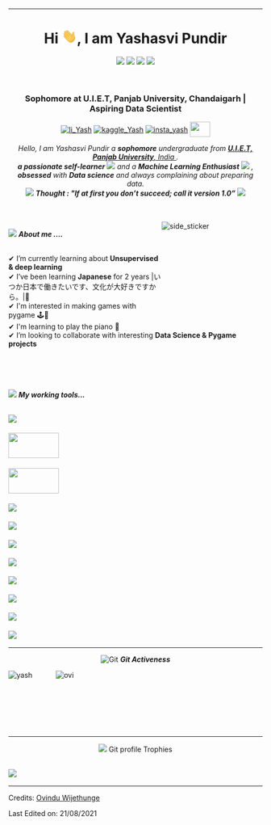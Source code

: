 <br>

<hr>
<h1 align="center">Hi <img src="https://raw.githubusercontent.com/ABSphreak/ABSphreak/master/gifs/Hi.gif" width="30px">, I am Yashasvi Pundir </h1>
<p align="center">
<img src="https://img.shields.io/badge/Age-20-blue" />
  <img src="https://img.shields.io/badge/Focus-ML/AI%20-brightgreen" />
  <img src="https://img.shields.io/badge/Lives-India%20-success" />
  <img src="https://img.shields.io/badge/Languages-English,%20Hindi,%20Japanese%20%20-brightgreen" />
</p>
<br>
<h3 align="center">Sophomore at U.I.E.T, Panjab University, Chandaigarh | Aspiring Data Scientist </h3>
<p align="center">
<a href="https://www.linkedin.com/in/yashasvi-pundir-46931b19a/" target="blank"><img align="center" src="https://image.flaticon.com/icons/png/128/174/174857.png" alt="li_Yash" height="30" width="40" /></a>  
<a href="https://www.kaggle.com/yashpundir" target="blank"><img align="center" src="https://www.vectorlogo.zone/logos/kaggle/kaggle-icon.svg" alt="kaggle_Yash" height="30" width="40" /></a>
<a href="https://www.instagram.com/yash_r00/" target="blank"><img align="center" src="https://image.flaticon.com/icons/png/128/174/174855.png" alt="insta_yash" height="30" width="40" /></a>
 <a href="mailto: yashpundir7@gmail.com"><img align="center" src="https://seeklogo.com/images/G/gmail-new-2020-logo-32DBE11BB4-seeklogo.com.png" height="30" width="40" /></a>
</p>
</p>



<p align="center">
  <em>
    Hello, I am Yashasvi Pundir a <b>sophomore</b> undergraduate from <a href="https://uiet.puchd.ac.in/"> <b>U.I.E.T, Panjab University</b>, India </a>. <br>
    <b>a passionate self-learner</b> <img src="https://github.com/TheDudeThatCode/TheDudeThatCode/blob/master/Assets/Developer.gif" width="30px"> and a <b>Machine Learning Enthusiast</b>&nbsp;<img src="https://github.com/TheDudeThatCode/TheDudeThatCode/blob/master/Assets/Designer.gif" width="36px">&nbsp,<br> <b>obsessed</b>
    with <b>Data science</b> and always complaining about preparing data.
  </em> 
  <br>
  <img src="https://media.giphy.com/media/gH3LO09IOiZIqePwv9/giphy.gif" width="50" /> <b><i align="center">Thought : "If at first you don’t succeed; call it version 1.0”</i></b> <img src="https://media.giphy.com/media/qjqUcgIyRjsl2/giphy.gif" width="50" />
</p>
<br><br>
<img align="right" width=200px height=200px alt="side_sticker" src="https://media.giphy.com/media/TEnXkcsHrP4YedChhA/giphy.gif" />

<img src="https://media.giphy.com/media/iY8CRBdQXODJSCERIr/giphy.gif" width="30px">&nbsp;***About me ....***

<br>
✔ I’m currently learning about <b>Unsupervised & deep learning</b><br>
✔ I’ve been learning <b>Japanese</b> for 2 years |いつか日本で働きたいです、文化が大好きですから。|🎋 <br>
✔ I'm interested in making games with pygame 🕹️👾 <br>
✔ I'm learning to play the piano 🎹 <br>
✔ I’m looking to collaborate with interesting <b>Data Science & Pygame projects</b><br>
<br><br><br><br>
 

<img src="https://media.giphy.com/media/iY8CRBdQXODJSCERIr/giphy.gif" width="30px">&nbsp;***My working tools...***
<p align="left">
  
  <code> <img height="50" src="https://www.vectorlogo.zone/logos/jupyter/jupyter-ar21.svg"> </code>
  <code> <img height="50" src="https://matplotlib.org/2.2.5/_images/sphx_glr_logos2_001.png" width='100'> </code>
  <code> <img height="50" src="https://upload.wikimedia.org/wikipedia/commons/1/1d/PyCharm_Icon.svg" width='100'> </code>
  <code> <img height="50" src="https://upload.wikimedia.org/wikipedia/commons/thumb/e/ed/Pandas_logo.svg/768px-Pandas_logo.svg.png"> </code>
  <code> <img height="50" src="https://www.vectorlogo.zone/logos/heroku/heroku-ar21.svg"> </code>
  <code> <img height="50" src="https://www.vectorlogo.zone/logos/numpy/numpy-ar21.svg"> </code>
  <code> <img height="50" src="https://www.vectorlogo.zone/logos/socketio/socketio-ar21.svg"> </code>
  <code> <img height="50" src="https://raw.githubusercontent.com/valohai/ml-logos/master/scipy.svg"> </code>
  <code> <img height="50" src="https://seeklogo.com/images/S/scikit-learn-logo-8766D07E2E-seeklogo.com.png"> </code>
  <code> <img height="50" src="https://www.vectorlogo.zone/logos/tensorflow/tensorflow-ar21.svg"> </code>
  <code> <img height="50" src="https://www.vectorlogo.zone/logos/pocoo_flask/pocoo_flask-ar21.svg"> </code>
  <hr>
  <p align="center">
 <img src="https://media.giphy.com/media/W5eoZHPpUx9sapR0eu/giphy.gif" width="30px" alt="Git"/>&nbsp;<i><b>Git Activeness</b></i></p>
 
<p><img align="left" src="https://github-readme-stats.vercel.app/api/top-langs?username=Noobie20&show_icons=true&locale=en&layout=compact&theme=chartreuse-dark" alt="yash" /></p>
<p>&nbsp;<img align="right" src="https://github-readme-stats.vercel.app/api?username=Noobie20&show_icons=true&locale=en&theme=chartreuse-dark" alt="ovi" width="410" /></p>
<br><br><br><br><br>

<hr>


<p align="center"><img src="https://media.giphy.com/media/QaMcXSekUWx7aogAUr/giphy.gif" width="30" />&nbsp;Git profile Trophies</p><br>
<img src="https://github-profile-trophy.vercel.app/?username=Noobie20&theme=juicyfresh&no-bg=true" />


-----
Credits: [Ovindu Wijethunge](https://github.com/OvinduWijethunge)

Last Edited on: 21/08/2021
